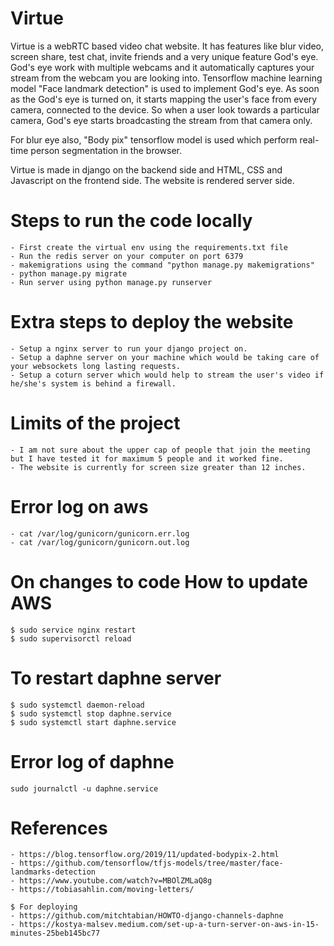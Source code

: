 # Virtue
Virtue is a webRTC based video chat website. It has features like blur video, screen share, test chat, invite friends and a very unique feature God's eye. God's eye work with multiple webcams and it automatically captures your stream from the webcam you are looking into. Tensorflow machine learning model "Face landmark detection" is used to implement God's eye. As soon as the God's eye is turned on, it starts mapping the user's face from every camera, connected to the device. So when a user look towards a particular camera, God's eye starts broadcasting the stream from that camera only.

For blur eye also, "Body pix" tensorflow model is used which perform real-time person segmentation in the browser.

Virtue is made in django on the backend side and HTML, CSS and Javascript on the frontend side. The website is rendered server side.

# Steps to run the code locally
    - First create the virtual env using the requirements.txt file
    - Run the redis server on your computer on port 6379
    - makemigrations using the command "python manage.py makemigrations"
    - python manage.py migrate
    - Run server using python manage.py runserver

# Extra steps to deploy the website
    - Setup a nginx server to run your django project on.
    - Setup a daphne server on your machine which would be taking care of your websockets long lasting requests.
    - Setup a coturn server which would help to stream the user's video if he/she's system is behind a firewall.

# Limits of the project
    - I am not sure about the upper cap of people that join the meeting but I have tested it for maximum 5 people and it worked fine.
    - The website is currently for screen size greater than 12 inches.

# Error log on aws

    - cat /var/log/gunicorn/gunicorn.err.log
    - cat /var/log/gunicorn/gunicorn.out.log

# On changes to code How to update AWS

    $ sudo service nginx restart
    $ sudo supervisorctl reload

# To restart daphne server
    $ sudo systemctl daemon-reload
    $ sudo systemctl stop daphne.service
    $ sudo systemctl start daphne.service

# Error log of daphne
    sudo journalctl -u daphne.service

# References
    - https://blog.tensorflow.org/2019/11/updated-bodypix-2.html
    - https://github.com/tensorflow/tfjs-models/tree/master/face-landmarks-detection
    - https://www.youtube.com/watch?v=MBOlZMLaQ8g
    - https://tobiasahlin.com/moving-letters/

    $ For deploying
    - https://github.com/mitchtabian/HOWTO-django-channels-daphne
    - https://kostya-malsev.medium.com/set-up-a-turn-server-on-aws-in-15-minutes-25beb145bc77